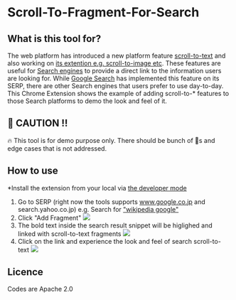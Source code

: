 # Scroll-To-Fragment-For-Search
## What is this tool for?
The web platform has introduced a new platform feature [scroll-to-text](https://wicg.github.io/scroll-to-text-fragment/) and also working on [its extention e.g. scroll-to-image etc](https://github.com/WICG/scroll-to-text-fragment/blob/main/EXTENSIONS.md). These features are useful for [Search engines](https://web.dev/text-fragments/#text-fragments-in-web-search) to provide a direct link to the information users are looking for. While [Google Search](https://www.seroundtable.com/google-search-adds-scroll-to-text-on-organic-product-results-30919.html#:~:text=The%20scroll%20to%20text%20feature,the%20relevant%20block%20of%20text.) has implemented this feature on its SERP, there are other Search engines that users prefer to use day-to-day. This Chrome Extension shows the example of adding scroll-to-* features to those Search platforms to demo the look and feel of it.

## 🚧 CAUTION ‼️
🔥 This tool is for demo purpose only. There should be bunch of 🐞s and edge cases that is not addressed.

## How to use
*Install the extension from your local via [the developer mode](https://developer.chrome.com/docs/extensions/mv2/getstarted/#:~:text=The%20directory%20holding%20the%20manifest%20file%20can%20be%20added%20as%20an%20extension%20in%20developer%20mode%20in%20its%20current%20state.)
1. Go to SERP (right now the tools supports www.google.co.jp and search.yahoo.co.jp) e.g. Search for ["wikipedia google"](https://search.yahoo.co.jp/search?p=wikipedia+google&fr=top_ga1_sa&ei=UTF-8&ts=7254&aq=-1&oq=&at=&ai=5eb01a55-5143-40be-9737-10c08436e652)
2. Click "Add Fragment"
![](https://cdn.glitch.com/98449704-33d8-49b2-88f2-aa6d2aeba5d3%2FScreen%20Shot%202021-04-14%20at%2022.40.49.png?v=1618407668148)
3. The bold text inside the search result snippet will be higlighed and linked with scroll-to-text fragments
![](https://cdn.glitch.com/98449704-33d8-49b2-88f2-aa6d2aeba5d3%2FScreen%20Shot%202021-04-14%20at%2022.35.36.png?v=1618407479299)
4. Click on the link and experience the look and feel of search scroll-to-text
![](https://cdn.glitch.com/98449704-33d8-49b2-88f2-aa6d2aeba5d3%2FScreen%20Shot%202021-04-14%20at%2022.35.54.png?v=1618407481753)

## Licence
Codes are Apache 2.0
